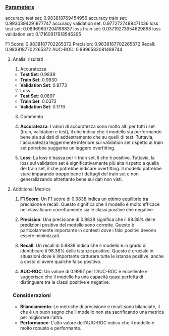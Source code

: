 
### [Parameters](./parameters.txt)

accuracy test set: 0.983818769454956
accuracy train set: 0.9930394291877747
accuracy validation set: 0.9772727489471436
loss test set: 0.08969607204198837
loss train set: 0.03719273954629898
loss validation set: 0.17160917818546295

F1 Score: 0.9838187702265372
Precision: 0.9838187702265372
Recall: 0.9838187702265372
AUC-ROC: 0.9996583081488744

1. Analisi risultati

    1. Accuratezza
    - **Test Set**: 0.9838
    - **Train Set**: 0.9930
    - **Validation Set**: 0.9773

    2. Loss
    - **Test Set**: 0.0897
    - **Train Set**: 0.0372
    - **Validation Set**: 0.1716

    3. Commento
    1. **Accuratezza**: I valori di accuratezza sono molto alti per tutti i set (train, validation e test), il che indica che il modello sta performando bene sia sui dati di addestramento che su quelli di test. Tuttavia, l'accuratezza leggermente inferiore sul validation set rispetto al train set potrebbe suggerire un leggero overfitting.

    2. **Loss**: La loss è bassa per il train set, il che è positivo. Tuttavia, la loss sul validation set è significativamente più alta rispetto a quella del train set, il che potrebbe indicare overfitting. Il modello potrebbe stare imparando troppo bene i dettagli del train set e non generalizzando altrettanto bene sui dati non visti.

2. Additional Metrics


    1. **F1 Score**: Un F1 score di 0.9838 indica un ottimo equilibrio tra precisione e recall. Questo significa che il modello è molto efficace nel classificare correttamente sia le classi positive che negative.

    2. **Precision**: Una precisione di 0.9838 significa che il 98.38% delle predizioni positive del modello sono corrette. Questo è particolarmente importante in contesti dove i falsi positivi devono essere minimizzati.

    3. **Recall**: Un recall di 0.9838 indica che il modello è in grado di identificare il 98.38% delle istanze positive. Questo è cruciale in situazioni dove è importante catturare tutte le istanze positive, anche a costo di avere qualche falso positivo.

    4. **AUC-ROC**: Un valore di 0.9997 per l'AUC-ROC è eccellente e suggerisce che il modello ha una capacità quasi perfetta di distinguere tra le classi positive e negative.

    ### Considerazioni
    - **Bilanciamento**: Le metriche di precisione e recall sono bilanciate, il che è un buon segno che il modello non sta sacrificando una metrica per migliorare l'altra.
    - **Performance**: L'alto valore dell'AUC-ROC indica che il modello è molto robusto e performante.



